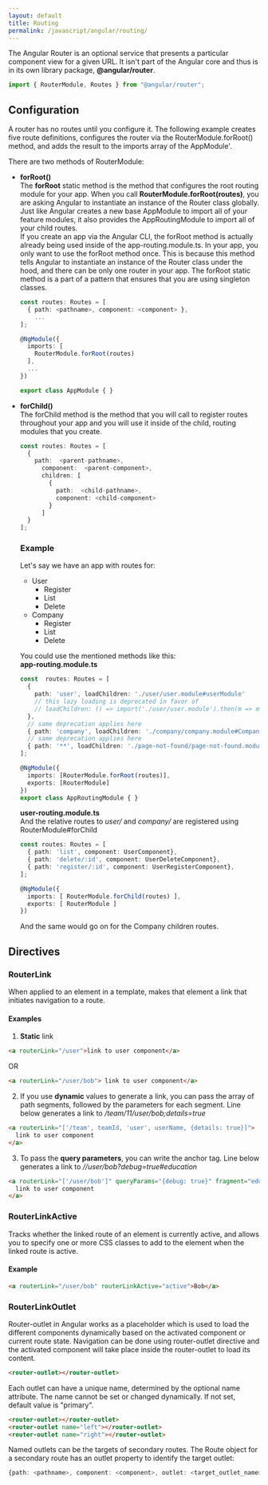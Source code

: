 ```yaml
---
layout: default
title: Routing
permalink: /javascript/angular/routing/
---
```


The Angular Router is an optional service that presents a particular component view for a given URL.
It isn't part of the Angular core and thus is in its own library package, **@angular/router**.

```typescript
import { RouterModule, Routes } from "@angular/router";
```

## Configuration

A router has no routes until you configure it. The following example creates five route definitions, configures the router via the RouterModule.forRoot() method, and adds the result to the imports array of the AppModule'.

There are two methods of RouterModule:

- **forRoot()**\
  The **forRoot** static method is the method that configures the root routing module for your app. When you call **RouterModule.forRoot(routes)**, you are asking Angular to instantiate an instance of the Router class globally. Just like Angular creates a new base AppModule to import all of your feature modules, it also provides the AppRoutingModule to import all of your child routes.\
  If you create an app via the Angular CLI, the forRoot method is actually already being used inside of the app-routing.module.ts. In your app, you only want to use the forRoot method once. This is because this method tells Angular to instantiate an instance of the Router class under the hood, and there can be only one router in your app. The forRoot static method is a part of a pattern that ensures that you are using singleton classes.

  ```typescript
  const routes: Routes = [
    { path: <pathname>, component: <component> },
      ...
  ];

  @NgModule({
    imports: [
      RouterModule.forRoot(routes)
    ],
    ...
  })

  export class AppModule { }
  ```

- **forChild()**\
  The forChild method is the method that you will call to register routes throughout your app and you will use it inside of the child, routing modules that you create.
  ```typescript
  const routes: Routes = [
    {
      path:  <parent-pathname>,
        component:  <parent-component>,
        children: [
          {
            path:  <child-pathname>,
            component: <child-component>
          }
        ]
    }
  ];
  ```
  ### Example
  Let's say we have an app with routes for:

  - User
    - Register
    - List
    - Delete
  - Company
    - Register
    - List
    - Delete
    
  You could use the mentioned methods like this:\
  **app-routing.module.ts**
  ```typescript
  const  routes: Routes = [
    {
      path: 'user', loadChildren: './user/user.module#userModule'
      // this lazy loading is deprecated in favor of
      // loadChildren: () => import('./user/user.module').then(m => m.UserModule) }
    },
    // same deprecation applies here
    { path: 'company', loadChildren: './company/company.module#CompanyModule'},
    // same deprecation applies here
    { path: '**', loadChildren: './page-not-found/page-not-found.module#PageNotFoundModule'}
  ];

  @NgModule({
    imports: [RouterModule.forRoot(routes)],
    exports: [RouterModule]
  })
  export class AppRoutingModule { }
  ```
  **user-routing.module.ts**\
  And the relative routes to *user/* and *company/* are registered using RouterModule#forChild
  ```typescript
  const routes: Routes = [
    { path: 'list', component: UserComponent},
    { path: 'delete/:id', component: UserDeleteComponent},
    { path: 'register/:id', component: UserRegisterComponent},
  ];

  @NgModule({
    imports: [ RouterModule.forChild(routes) ],
    exports: [ RouterModule ]
  })
  ```
  And the same would go on for the Company children routes.

## Directives

### RouterLink

When applied to an element in a template, makes that element a link that initiates navigation to a route.

#### Examples

1. **Static** link

```html
<a routerLink="/user">link to user component</a>
```

OR

```html
<a routerLink="/user/bob"> link to user component</a>
```

2. If you use **dynamic** values to generate a link, you can pass the array of path segments, followed by the parameters for each segment. Line below generates a link to _/team/11/user/bob;details=true_

```html
<a routerLink="['/team', teamId, 'user', userName, {details: true}]">
  link to user component
</a>
```

3. To pass the **query parameters**, you can write the anchor tag. Line below generates a link to _//user/bob?debug=true#education_

```html
<a routerLink="['/user/bob']" queryParams="{debug: true}" fragment="education">
  link to user component
</a>
```

### RouterLinkActive

Tracks whether the linked route of an element is currently active, and allows you to specify one or more CSS classes to add to the element when the linked route is active.

#### Example

```html
<a routerLink="/user/bob" routerLinkActive="active">Bob</a>
```

### RouterLinkOutlet
Router-outlet in Angular works as a placeholder which is used to load the different components dynamically based on the activated component or current route state. Navigation can be done using router-outlet directive and the activated component will take place inside the router-outlet to load its content.
```html
<router-outlet></router-outlet>
```
Each outlet can have a unique name, determined by the optional name attribute. The name cannot be set or changed dynamically. If not set, default value is "primary".

```html
<router-outlet></router-outlet>
<router-outlet name="left"></router-outlet>
<router-outlet name="right"></router-outlet>
```

Named outlets can be the targets of secondary routes. The Route object for a secondary route has an outlet property to identify the target outlet:

```typescript
{path: <pathname>, component: <component>, outlet: <target_outlet_name>}
```
